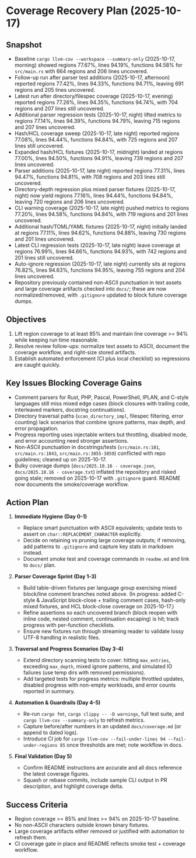 # Coverage Recovery Plan (2025-10-17)

## Snapshot
- Baseline `cargo llvm-cov --workspace --summary-only` (2025-10-17, morning) showed regions 77.67%, lines 94.19%, functions 94.58% for `src/main.rs` with 664 regions and 206 lines uncovered.
- Follow-up run after parser test additions (2025-10-17, afternoon) reported regions 77.42%, lines 94.33%, functions 94.71%, leaving 691 regions and 205 lines uncovered.
- Latest run after directory/filespec coverage (2025-10-17, evening) reported regions 77.26%, lines 94.35%, functions 94.74%, with 704 regions and 207 lines still uncovered.
- Additional parser regression tests (2025-10-17, night) lifted metrics to regions 77.14%, lines 94.39%, functions 94.79%, leaving 715 regions and 207 lines uncovered.
- Hash/HCL coverage sweep (2025-10-17, late night) reported regions 77.08%, lines 94.44%, functions 94.84%, with 725 regions and 207 lines still uncovered.
- Expanded hash/HCL fixtures (2025-10-17, midnight) landed at regions 77.00%, lines 94.50%, functions 94.91%, leaving 739 regions and 207 lines uncovered.
- Parser additions (2025-10-17, late night) reported regions 77.31%, lines 94.47%, functions 94.81%, with 708 regions and 203 lines still uncovered.
- Directory-depth regression plus mixed parser fixtures (2025-10-17, night) now yield regions 77.16%, lines 94.44%, functions 94.84%, leaving 720 regions and 206 lines uncovered.
- CLI warning coverage (2025-10-17, late night) pushed metrics to regions 77.20%, lines 94.58%, functions 94.84%, with 719 regions and 201 lines uncovered.
- Additional hash/TOML/YAML fixtures (2025-10-17, night) initially landed at regions 77.11%, lines 94.62%, functions 94.88%, leaving 730 regions and 201 lines uncovered.
- Latest CLI regression tests (2025-10-17, late night) leave coverage at regions 76.99%, lines 94.66%, functions 94.93%, with 742 regions and 201 lines still uncovered.
- Auto-ignore regression (2025-10-17, late night) currently sits at regions 76.82%, lines 94.63%, functions 94.95%, leaving 755 regions and 204 lines uncovered.
- Repository previously contained non-ASCII punctuation in text assets and large coverage artifacts checked into `docs/`; these are now normalized/removed, with `.gitignore` updated to block future coverage dumps.

## Objectives
1. Lift region coverage to at least 85% and maintain line coverage >= 94% while keeping run time reasonable.
2. Resolve review follow-ups: normalize text assets to ASCII, document the coverage workflow, and right-size stored artifacts.
3. Establish automated enforcement (CI plus local checklist) so regressions are caught quickly.

## Key Issues Blocking Coverage Gains
- Comment parsers for Rust, PHP, Pascal, PowerShell, IPLAN, and C-style languages still miss mixed edge cases (block closures with trailing code, interleaved markers, docstring continuations).
- Directory traversal paths (`scan_directory_impl`, filespec filtering, error counting) lack scenarios that combine ignore patterns, max depth, and error propagation.
- Progress reporting uses injectable writers but throttling, disabled mode, and error accounting need stronger assertions.
- Non-ASCII punctuation in docstrings/tests (`src/main.rs:181`, `src/main.rs:1043`, `src/main.rs:3055-3059`) conflicted with repo guidelines; cleaned up on 2025-10-17.
- Bulky coverage dumps (`docs/2025.10.16 - coverage.json`, `docs/2025.10.16 - coverage.txt`) inflated the repository and risked going stale; removed on 2025-10-17 with `.gitignore` guard. README now documents the smoke/coverage workflow.

## Action Plan
1. **Immediate Hygiene (Day 0-1)**
   - Replace smart punctuation with ASCII equivalents; update tests to assert on `char::REPLACEMENT_CHARACTER` explicitly.
   - Decide on retaining vs pruning large coverage outputs; if removing, add patterns to `.gitignore` and capture key stats in markdown instead.
   - Document smoke test and coverage commands in `readme.md` and link to `docs/` plan.

2. **Parser Coverage Sprint (Day 1-3)**
   - Build table-driven fixtures per language group exercising mixed block/line comment branches noted above. (In progress: added C-style & JavaScript block-close + trailing comment cases, hash-only mixed fixtures, and HCL block-close coverage on 2025-10-17.)
   - Refine assertions so each uncovered branch (block reopen with inline code, nested comment, continuation escaping) is hit; track progress with per-function checklists.
   - Ensure new fixtures run through streaming reader to validate lossy UTF-8 handling in realistic files.

3. **Traversal and Progress Scenarios (Day 3-4)**
   - Extend directory scanning tests to cover: hitting `max_entries`, exceeding `max_depth`, mixed ignore patterns, and simulated IO failures (use temp dirs with removed permissions).
   - Add targeted tests for progress metrics: multiple throttled updates, disabled progress with non-empty workloads, and error counts reported in summary.

4. **Automation & Guardrails (Day 4-5)**
   - Re-run `cargo fmt`, `cargo clippy -- -D warnings`, full test suite, and `cargo llvm-cov --summary-only` to refresh metrics.
   - Capture before/after numbers in an updated `docs/coverage.md` (or append to dated logs).
   - Introduce CI job for `cargo llvm-cov --fail-under-lines 94 --fail-under-regions 85` once thresholds are met; note workflow in docs.

5. **Final Validation (Day 5)**
   - Confirm README instructions are accurate and all docs reference the latest coverage figures.
   - Squash or rebase commits, include sample CLI output in PR description, and highlight coverage delta.

## Success Criteria
- Region coverage >= 85% and lines >= 94% on 2025-10-17 baseline.
- No non-ASCII characters outside known binary fixtures.
- Large coverage artifacts either removed or justified with automation to refresh them.
- CI coverage gate in place and README reflects smoke test + coverage workflow.
